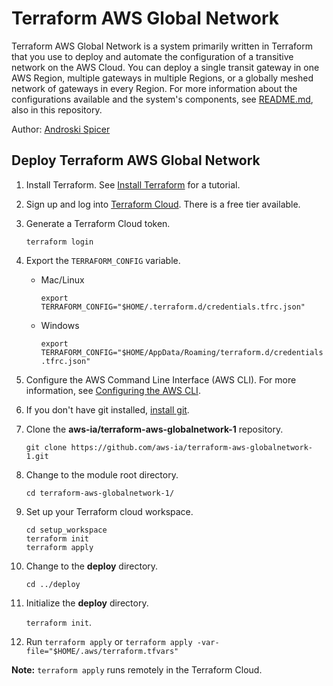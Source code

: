 # Terraform AWS Global Network
Terraform AWS Global Network is a system primarily written in Terraform that you use to deploy and automate the configuration of a transitive network on the AWS Cloud. You can deploy a single transit gateway in one AWS Region, multiple gateways in multiple Regions, or a globally meshed network of gateways in every Region. For more information about the configurations available and the system's components, see [README.md](README.md), also in this repository.

Author: [Androski Spicer](mailto:androsks@amazon.com)

## Deploy Terraform AWS Global Network

1. Install Terraform. See [Install Terraform](https://learn.hashicorp.com/tutorials/terraform/install-cli) for a tutorial. 
2. Sign up and log into [Terraform Cloud](https://app.terraform.io/signup/account). There is a free tier available.
3. Generate a Terraform Cloud token.<br>

   `terraform login`

4. Export the `TERRAFORM_CONFIG` variable.<br>
   *  Mac/Linux
   
      `export TERRAFORM_CONFIG="$HOME/.terraform.d/credentials.tfrc.json"`

   *  Windows
   
      `export TERRAFORM_CONFIG="$HOME/AppData/Roaming/terraform.d/credentials.tfrc.json"`

5. Configure the AWS Command Line Interface (AWS CLI). For more information, see [Configuring the AWS CLI](https://docs.aws.amazon.com/cli/latest/userguide/cli-chap-configure.html).

6. If you don't have git installed, [install git](https://git-scm.com/book/en/v2/Getting-Started-Installing-Git). 

7. Clone the **aws-ia/terraform-aws-globalnetwork-1** repository.

   `git clone https://github.com/aws-ia/terraform-aws-globalnetwork-1.git`

8. Change to the module root directory.

   `cd terraform-aws-globalnetwork-1/`

9. Set up your Terraform cloud workspace.<br>
   
   `cd setup_workspace`<br>
   `terraform init`<br>
   `terraform apply`<br>
   
10. Change to the **deploy** directory.<br>
   
    `cd ../deploy`

11. Initialize the **deploy** directory.

    `terraform init`.
   
12. Run `terraform apply`  or `terraform apply -var-file="$HOME/.aws/terraform.tfvars"`

   **Note:** `terraform apply` runs remotely in the Terraform Cloud.
